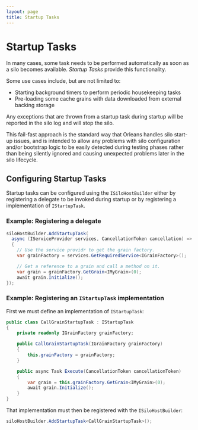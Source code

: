 ```yaml
---
layout: page
title: Startup Tasks
---
```

# Startup Tasks

In many cases, some task needs to be performed automatically as soon as a silo becomes available. *Startup Tasks* provide this functionality.

Some use cases include, but are not limited to:

* Starting background timers to perform periodic housekeeping tasks
* Pre-loading some cache grains with data downloaded from external backing storage

Any exceptions that are thrown from a startup task during startup will be reported in the silo log and will stop the silo.

This fail-fast approach is the standard way that Orleans handles silo start-up issues, and is intended to allow any problems with silo configuration and/or bootstrap logic to be easily detected during testing phases rather than being silently ignored and causing unexpected problems later in the silo lifecycle.

## Configuring Startup Tasks

Startup tasks can be configured using the `ISiloHostBuilder` either by registering a delegate to be invoked during startup or by registering a implementation of `IStartupTask`.

### Example: Registering a delegate

``` csharp
siloHostBuilder.AddStartupTask(
  async (IServiceProvider services, CancellationToken cancellation) =>
  {
    // Use the service providr to get the grain factory.
    var grainFactory = services.GetRequiredService<IGrainFactory>();

    // Get a reference to a grain and call a method on it.
    var grain = grainFactory.GetGrain<IMyGrain>(0);
    await grain.Initialize();
});
```

### Example: Registering an `IStartupTask` implementation

First we must define an implementation of `IStartupTask`:

``` csharp
public class CallGrainStartupTask : IStartupTask
{
    private readonly IGrainFactory grainFactory;

    public CallGrainStartupTask(IGrainFactory grainFactory)
    {
        this.grainFactory = grainFactory;
    }

    public async Task Execute(CancellationToken cancellationToken)
    {
        var grain = this.grainFactory.GetGrain<IMyGrain>(0);
        await grain.Initialize();
    }
}
```

That implementation must then be registered with the `ISiloHostBuilder`:

``` csharp
siloHostBuilder.AddStartupTask<CallGrainStartupTask>();
```
